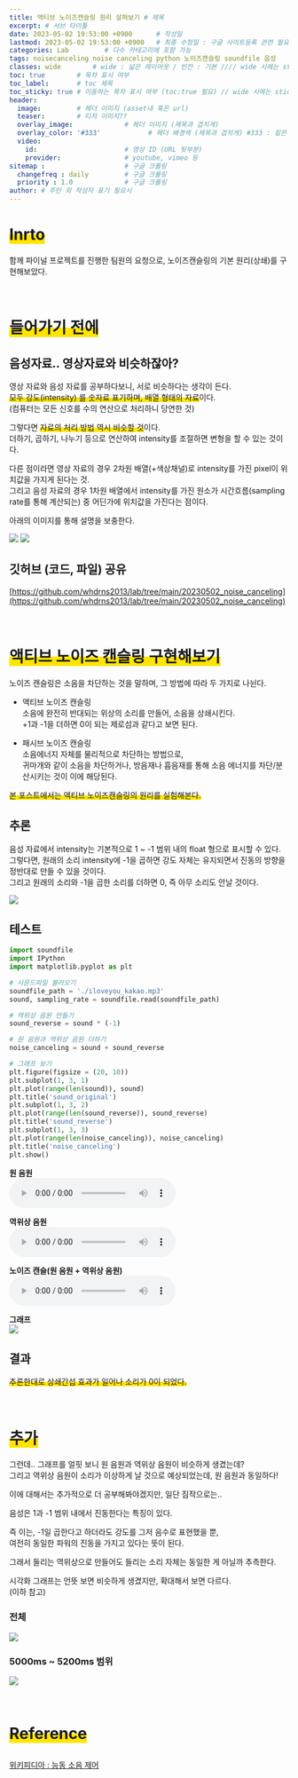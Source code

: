```yaml
---
title: 액티브 노이즈캔슬링 원리 살펴보기 # 제목
excerpt: # 서브 타이틀
date: 2023-05-02 19:53:00 +0900      # 작성일
lastmod: 2023-05-02 19:53:00 +0900   # 최종 수정일 : 구글 사이트등록 관련 필요
categories: Lab         # 다수 카테고리에 포함 가능
tags: noisecanceling noise canceling python 노이즈캔슬링 soundfile 음성                     # 태그 복수개 가능
classes: wide        # wide : 넓은 레이아웃 / 빈칸 : 기본 //// wide 시에는 sticky toc 불가
toc: true        # 목차 표시 여부
toc_label:       # toc 제목
toc_sticky: true # 이동하는 목차 표시 여부 (toc:true 필요) // wide 시에는 sticky toc 불가
header: 
  image:         # 헤더 이미지 (asset내 혹은 url)
  teaser:        # 티저 이미지??
  overlay_image:             # 헤더 이미지 (제목과 겹치게)
  overlay_color: '#333'            # 헤더 배경색 (제목과 겹치게) #333 : 짙은 회색
  video:
    id:                      # 영상 ID (URL 뒷부분)
    provider:                # youtube, vimeo 등
sitemap :                    # 구글 크롤링
  changefreq : daily         # 구글 크롤링
  priority : 1.0             # 구글 크롤링
author: # 주인 외 작성자 표기 필요시
---
```

<!--postNo: 20230502_002-->

# <span style='background:linear-gradient(to top, #FFE400 50%, transparent 50%)'>Inrto</span>  

함께 파이널 프로젝트를 진행한 팀원의 요청으로, 노이즈캔슬링의 기본 원리(상쇄)를 구현해보았다.  

<br>

# <span style='background:linear-gradient(to top, #FFE400 50%, transparent 50%)'>들어가기 전에</span>  

## 음성자료.. 영상자료와 비슷하잖아?  

영상 자료와 음성 자료를 공부하다보니, 서로 비슷하다는 생각이 든다.  
<span style='background:linear-gradient(to top, #FFE400 50%, transparent 50%)'>모두 강도(intensity) 를 숫자료 표기하며, 배열 형태의 자료</span>이다.  
(컴퓨터는 모든 신호를 수의 연산으로 처리하니 당연한 것)  

그렇다면 <span style='background:linear-gradient(to top, #FFE400 50%, transparent 50%)'>자료의 처리 방법 역시 비슷할 것</span>이다.  
더하기, 곱하기, 나누기 등으로 연산하여 intensity를 조절하면 변형을 할 수 있는 것이다.  

다른 점이라면 영상 자료의 경우 2차원 배열(+색상채널)로 intensity를 가진 pixel이 위치값을 가지게 된다는 것.  
그리고 음성 자료의 경우 1차원 배열에서 intensity를 가진 원소가 시간흐름(sampling rate를 통해 계산되는) 중 어딘가에 위치값을 가진다는 점이다.  

아래의 이미지를 통해 설명을 보충한다.  

![](/assets/images/20230502_002_001.png)
![](/assets/images/20230502_002_002.png)


## 깃허브 (코드, 파일) 공유  

[https://github.com/whdrns2013/lab/tree/main/20230502_noise_canceling](https://github.com/whdrns2013/lab/tree/main/20230502_noise_canceling)

<br>

# <span style='background:linear-gradient(to top, #FFE400 50%, transparent 50%)'>액티브 노이즈 캔슬링 구현해보기</span>  

노이즈 캔슬링은 소음을 차단하는 것을 말하며, 그 방법에 따라 두 가지로 나뉜다.  

* 액티브 노이즈 캔슬링  
소음에 완전히 반대되는 위상의 소리를 만들어, 소음을 상쇄시킨다.  
+1과 -1을 더하면 0이 되는 제로섬과 같다고 보면 된다.  

* 패시브 노이즈 캔슬링  
소음에너지 자체를 물리적으로 차단하는 방법으로,  
귀마개와 같이 소음을 차단하거나, 방음재나 흡음재를 통해 소음 에너지를 차단/분산시키는 것이 이에 해당된다.  

<span style='background:linear-gradient(to top, #FFE400 50%, transparent 50%)'>본 포스트에서는 액티브 노이즈캔슬링의 원리<span>를 실험해본다.  

## 추론

음성 자료에서 intensity는 기본적으로 1 ~ -1 범위 내의 float 형으로 표시할 수 있다.  
그렇다면, 원래의 소리 intensity에 -1을 곱하면 강도 자체는 유지되면서 진동의 방향을 정반대로 만들 수 있을 것이다.  
그리고 원래의 소리와 -1을 곱한 소리를 더하면 0, 즉 아무 소리도 안날 것이다.  

![](/assets/images/20230502_002_003.png)

## 테스트

```python
import soundfile
import IPython
import matplotlib.pyplot as plt

# 사운드파일 불러오기
soundfile_path = './iloveyou_kakao.mp3'
sound, sampling_rate = soundfile.read(soundfile_path)

# 역위상 음원 만들기
sound_reverse = sound * (-1)

# 원 음원과 역위상 음원 더하기
noise_canceling = sound + sound_reverse

# 그래프 보기
plt.figure(figsize = (20, 10))
plt.subplot(1, 3, 1)
plt.plot(range(len(sound)), sound)
plt.title('sound_original')
plt.subplot(1, 3, 2)
plt.plot(range(len(sound_reverse)), sound_reverse)
plt.title('sound_reverse')
plt.subplot(1, 3, 3)
plt.plot(range(len(noise_canceling)), noise_canceling)
plt.title('noise_canceling')
plt.show()
```

**원 음원**  
![Origin Sound](/assets/sounds/20230502_002_sound_origin.wav)  

**역위상 음원**  
![Reverse Sound](/assets/sounds/20230502_002_sound_reverse.wav)  

**노이즈 캔슬(원 음원 + 역위상 음원)**  
![Noise Canceling](/assets/sounds/20230502_002_noise_canceling.wav)  

**그래프**  
![](/assets/images/20230502_002_004.png)  


## 결과  

<span style='background:linear-gradient(to top, #FFE400 50%, transparent 50%)'>추론한대로 상쇄간섭 효과가 일어나 소리가 0이 되었다.</span>  

<br>

# <span style='background:linear-gradient(to top, #FFE400 50%, transparent 50%)'>추가</span>

그런데.. 그래프를 얼핏 보니 원 음원과 역위상 음원이 비슷하게 생겼는데?  
그리고 역위상 음원이 소리가 이상하게 날 것으로 예상되었는데, 원 음원과 동일하다!  

이에 대해서는 추가적으로 더 공부해봐야겠지만, 일단 짐작으로는..  

음성은 1과 -1 범위 내에서 진동한다는 특징이 있다.  

즉 이는, -1일 곱한다고 하더라도 강도를 그저 음수로 표현했을 뿐,  
여전히 동일한 파워의 진동을 가지고 있다는 뜻이 된다.     

그래서 들리는 역위상으로 만들어도 들리는 소리 자체는 동일한 게 아닐까 추측한다.  

시각화 그래프는 언뜻 보면 비슷하게 생겼지만, 확대해서 보면 다르다.    
(이하 참고)  

### 전체  

![](/assets/images/20230502_002_005.png)  

### 5000ms ~ 5200ms 범위  

![](/assets/images/20230502_002_006.png)  


<br>

# <span style='background:linear-gradient(to top, #FFE400 50%, transparent 50%)'>Reference</span>

##

[위키피디아 : 능동 소음 제어](https://ko.wikipedia.org/wiki/능동_소음_제어)